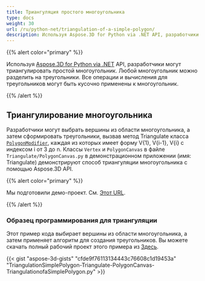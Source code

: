 ```yaml
---
title: Триангуляция простого многоугольника
type: docs
weight: 30
url: /ru/python-net/triangulation-of-a-simple-polygon/
description: Используя Aspose.3D for Python via .NET API, разработчики могут триангулировать простой многоугольник. Любой многоугольник можно разделить на треугольники. Все операции и вычисления для треугольников могут быть кусочно применены к многоугольник.
---
```

{{% alert color="primary" %}}

Используя [Aspose.3D for Python via .NET](https://products.aspose.com/3d/python-net/) API, разработчики могут триангулировать простой многоугольник. Любой многоугольник можно разделить на треугольники. Все операции и вычисления для треугольников могут быть кусочно применены к многоугольник.

{{% /alert %}}
##  **Триангулирование многоугольника**
Разработчики могут выбрать вершины из области многоугольника, а затем сформировать треугольники, вызвав метод Triangulate класса [`PolygonModifier`](https://reference.aspose.com/3d/net/aspose.threed.entities/polygonmodifier), каждая из которых имеет форму V{1}, V{i-1}, V{i} с индексом i от 3 до n. Классы `Vertex` и `PolygonCanvas` в файле `Triangulate/PolygonCanvas.py` в демонстрационном приложении (имя: Triangulate) демонстрируют способ триангуляции многоугольника с помощью Aspose.3D API.

{{% alert color="primary" %}}

Мы подготовили демо-проект. См. [Этот URL](https://github.com/aspose-3d/Aspose.3D-for-.NET/tree/master/Demos).

{{% /alert %}}
###  **Образец программирования для триангуляции**
Этот пример кода выбирает вершины из области многоугольника, а затем применяет алгоритм для создания треугольников. Вы можете скачать полный рабочий проект этого примера из [Здесь](https://github.com/aspose-3d/Aspose.3D-for-.NET/).

{{< gist "aspose-3d-gists" "cfde9f76113134443c76608c1d19453a" "TriangulationSimplePolygon-Triangulate-PolygonCanvas-TriangulationofaSimplePolygon.py" >}}
